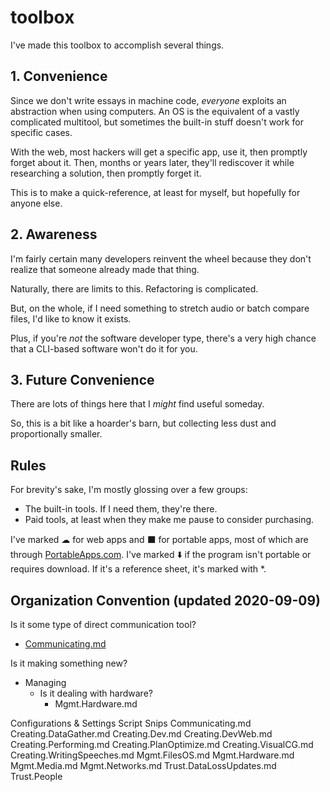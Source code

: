 # toolbox

I've made this toolbox to accomplish several things. 

## 1. Convenience

Since we don't write essays in machine code, _everyone_ exploits an abstraction when using computers. An OS is the equivalent of a vastly complicated multitool, but sometimes the built-in stuff doesn't work for specific cases.

With the web, most hackers will get a specific app, use it, then promptly forget about it. Then, months or years later, they'll rediscover it while researching a solution, then promptly forget it.

This is to make a quick-reference, at least for myself, but hopefully for anyone else.

## 2. Awareness

I'm fairly certain many developers reinvent the wheel because they don't realize that someone already made that thing.

Naturally, there are limits to this. Refactoring is complicated.

But, on the whole, if I need something to stretch audio or batch compare files, I'd like to know it exists.

Plus, if you're _not_ the software developer type, there's a very high chance that a CLI-based software won't do it for you.

## 3. Future Convenience

There are lots of things here that I _might_ find useful someday.

So, this is a bit like a hoarder's barn, but collecting less dust and proportionally smaller.

## Rules

For brevity's sake, I'm mostly glossing over a few groups:
* The built-in tools. If I need them, they're there.
* Paid tools, at least when they make me pause to consider purchasing.

I've marked ☁ for web apps and ⬛ for portable apps, most of which are through [PortableApps.com](https://portableapps.com/). I've marked ⬇️ if the program isn't portable or requires download. If it's a reference sheet, it's marked with *.

## Organization Convention (updated 2020-09-09)

Is it some type of direct communication tool?
* [Communicating.md](https://github.com/PhilosAccounting/toolbox/blob/master/Communicating.md)

Is it making something new?
* Managing
  * Is it dealing with hardware?
    * Mgmt.Hardware.md



Configurations & Settings
Script Snips
Communicating.md
Creating.DataGather.md
Creating.Dev.md
Creating.DevWeb.md
Creating.Performing.md
Creating.PlanOptimize.md
Creating.VisualCG.md
Creating.WritingSpeeches.md
Mgmt.FilesOS.md
Mgmt.Hardware.md
Mgmt.Media.md
Mgmt.Networks.md
Trust.DataLossUpdates.md
Trust.People
